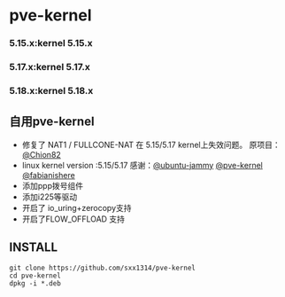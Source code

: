 # pve-kernel

### 5.15.x:kernel 5.15.x 
### 5.17.x:kernel 5.17.x
### 5.18.x:kernel 5.18.x
## 自用pve-kernel 
- 修复了 NAT1 / FULLCONE-NAT 在 5.15/5.17 kernel上失效问题。  原项目：[@Chion82](https://github.com/Chion82/netfilter-full-cone-nat)
- linux kernel version :5.15/5.17  感谢：[@ubuntu-jammy](https://code.launchpad.net/~ubuntu-kernel/ubuntu/+source/linux/+git/jammy) [@pve-kernel](https://github.com/proxmox/pve-kernel) [@fabianishere](https://github.com/fabianishere/pve-edge-kernel)
- 添加ppp拨号组件
- 添加i225等驱动
- 开启了 io_uring+zerocopy支持
- 开启了FLOW_OFFLOAD 支持

## INSTALL
```
git clone https://github.com/sxx1314/pve-kernel
cd pve-kernel
dpkg -i *.deb
```

